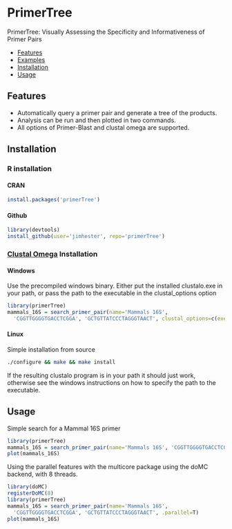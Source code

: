 # PrimerTree #
PrimerTree: Visually Assessing the Specificity and Informativeness of Primer Pairs

* [Features](#features)
* [Examples](#examples)
* [Installation](#installation)
* [Usage](#usage)

## Features ##
* Automatically query a primer pair and generate a tree of the products.
* Analysis can be run and then plotted in two commands.
* All options of Primer-Blast and clustal omega are supported.

## Installation ##
### R installation ###
#### CRAN ####
```r
install.packages('primerTree')
```
#### Github ####
```r
library(devtools)
install_github(user='jimhester', repo='primerTree')
```
### [Clustal Omega](http://www.clustal.org/omega/#Download) Installation ###
#### Windows ####
Use the precompiled windows binary.  Either put the installed clustalo.exe in your path, or pass the path to the executable in the clustal_options option
```r
library(primerTree)
mammals_16S = search_primer_pair(name='Mammals 16S',
  'CGGTTGGGGTGACCTCGGA', 'GCTGTTATCCCTAGGGTAACT', clustal_options=c(exec='C:\Program Files\Clustal Omega\clustalo.exe'))
```
#### Linux ####
Simple installation from source
```bash
./configure && make && make install
```
If the resulting clustalo program is in your path it should just work,
otherwise see the windows instructions on how to specify the path to the
executable.

## Usage ##
Simple search for a Mammal 16S primer
```r
library(primerTree)
mammals_16S = search_primer_pair(name='Mammals 16S', 'CGGTTGGGGTGACCTCGGA', 'GCTGTTATCCCTAGGGTAACT')
plot(mammals_16S)
```

Using the parallel features with the multicore package using the doMC backend, with 8 threads.
```r
library(doMC)
registerDoMC(8)
library(primerTree)
mammals_16S = search_primer_pair(name='Mammals 16S',
  'CGGTTGGGGTGACCTCGGA', 'GCTGTTATCCCTAGGGTAACT', .parallel=T)
plot(mammals_16S)
```
